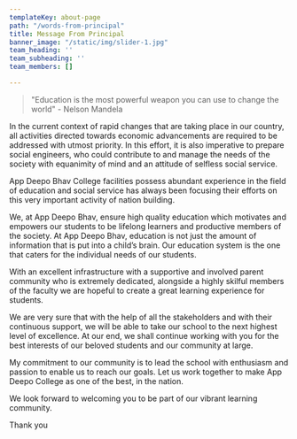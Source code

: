 ```yaml
---
templateKey: about-page
path: "/words-from-principal"
title: Message From Principal
banner_image: "/static/img/slider-1.jpg"
team_heading: ''
team_subheading: ''
team_members: []

---
```

> "Education is the most powerful weapon you can use to change the world" - Nelson Mandela 

In the current context of rapid changes that are taking place in our country, all activities directed towards economic advancements are required to be addressed with utmost priority. In this effort, it is also imperative to prepare social engineers, who could contribute to and manage the needs of the society with equanimity of mind and an attitude of selfless social service. 

App Deepo Bhav College facilities possess abundant experience in the field of education and social service has always been focusing their efforts on this very important activity of nation building.

We, at App Deepo Bhav, ensure high quality education which motivates and empowers our students to be lifelong learners and productive members of the society. At App Deepo Bhav, education is not just the amount of information that is put into a child’s brain. Our education system is the one that caters for the individual needs of our students. 

With an excellent infrastructure with a supportive and involved parent community who is extremely dedicated, alongside a highly skilful members of the faculty we are hopeful to create a great learning experience for students.

We are very sure that with the help of all the stakeholders and with their continuous support, we will be able to take our school to the next highest level of excellence. At our end, we shall continue working with you for the best interests of our beloved students and our community at large.

My commitment to our community is to lead the school with enthusiasm and passion to enable us to reach our goals. Let us work together to make App Deepo College as one of the best, in the nation.  

We look forward to welcoming you to be part of our vibrant learning community.

Thank you